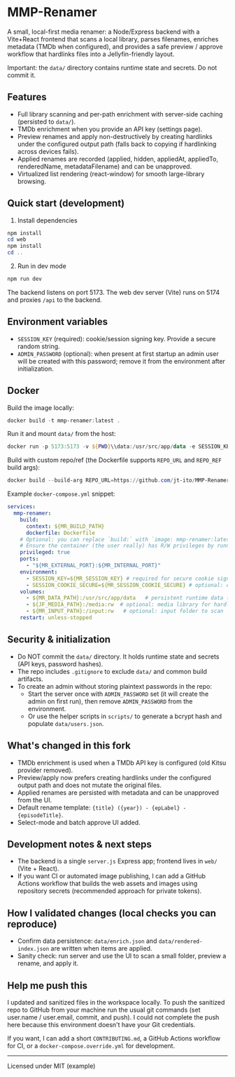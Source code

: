 # MMP-Renamer

A small, local-first media renamer: a Node/Express backend with a Vite+React frontend that
scans a local library, parses filenames, enriches metadata (TMDb when configured), and provides
a safe preview / approve workflow that hardlinks files into a Jellyfin-friendly layout.

Important: the `data/` directory contains runtime state and secrets. Do not commit it.

## Features

- Full library scanning and per-path enrichment with server-side caching (persisted to `data/`).
- TMDb enrichment when you provide an API key (settings page).
- Preview renames and apply non-destructively by creating hardlinks under the configured output path
  (falls back to copying if hardlinking across devices fails).
- Applied renames are recorded (applied, hidden, appliedAt, appliedTo, renderedName, metadataFilename)
  and can be unapproved.
- Virtualized list rendering (react-window) for smooth large-library browsing.

## Quick start (development)

1. Install dependencies

```powershell
npm install
cd web
npm install
cd ..
```

2. Run in dev mode

```powershell
npm run dev
```

The backend listens on port 5173. The web dev server (Vite) runs on 5174 and proxies `/api` to the backend.

## Environment variables

- `SESSION_KEY` (required): cookie/session signing key. Provide a secure random string.
- `ADMIN_PASSWORD` (optional): when present at first startup an admin user will be created with this
  password; remove it from the environment after initialization.

## Docker

Build the image locally:

```powershell
docker build -t mmp-renamer:latest .
```

Run it and mount `data/` from the host:

```powershell
docker run -p 5173:5173 -v ${PWD}\\data:/usr/src/app/data -e SESSION_KEY="<secure-session-key>" -e ADMIN_PASSWORD="<temporary-admin-pwd>" mmp-renamer:latest
```

Build with custom repo/ref (the Dockerfile supports `REPO_URL` and `REPO_REF` build args):

```powershell
docker build --build-arg REPO_URL=https://github.com/jt-ito/MMP-Renamer.git --build-arg REPO_REF=main -t mmp-renamer:latest .
```

Example `docker-compose.yml` snippet:

```yaml
services:
  mmp-renamer:
    build:
      context: ${MR_BUILD_PATH}
      dockerfile: Dockerfile
    # Optional: you can replace `build:` with `image: mmp-renamer:latest` to run a prebuilt image
    # Ensure the container (the user really) has R/W privileges by running (enter the path to where you have your data path set in the yml):sudo chown -R 1000:1000 /home/jt/containers/MMP-Renamer/data
    privileged: true
    ports:
      - "${MR_EXTERNAL_PORT}:${MR_INTERNAL_PORT}"
    environment:
      - SESSION_KEY=${MR_SESSION_KEY} # required for secure cookie signing
      - SESSION_COOKIE_SECURE=${MR_SESSION_COOKIE_SECURE} # optional: override secure cookie setting. Usefull when running on localhost (anything without https)
    volumes:
      - ${MR_DATA_PATH}:/usr/src/app/data   # persistent runtime data (users, enrich.json, rendered-index.json)
      - ${JF_MEDIA_PATH}:/media:rw  # optional: media library for hardlinking
      - ${MR_INPUT_PATH}:/input:rw   # optional: input folder to scan
    restart: unless-stopped
```

## Security & initialization

- Do NOT commit the `data/` directory. It holds runtime state and secrets (API keys, password hashes).
- The repo includes `.gitignore` to exclude `data/` and common build artifacts.
- To create an admin without storing plaintext passwords in the repo:
  - Start the server once with `ADMIN_PASSWORD` set (it will create the admin on first run), then
    remove `ADMIN_PASSWORD` from the environment.
  - Or use the helper scripts in `scripts/` to generate a bcrypt hash and populate `data/users.json`.

## What's changed in this fork

- TMDb enrichment is used when a TMDb API key is configured (old Kitsu provider removed).
- Preview/apply now prefers creating hardlinks under the configured output path and does not
  mutate the original files.
- Applied renames are persisted with metadata and can be unapproved from the UI.
- Default rename template: `{title} ({year}) - {epLabel} - {episodeTitle}`.
- Select-mode and batch approve UI added.

## Development notes & next steps

- The backend is a single `server.js` Express app; frontend lives in `web/` (Vite + React).
- If you want CI or automated image publishing, I can add a GitHub Actions workflow that builds
  the web assets and images using repository secrets (recommended approach for private tokens).

## How I validated changes (local checks you can reproduce)

- Confirm data persistence: `data/enrich.json` and `data/rendered-index.json` are written when
  items are applied.
- Sanity check: run server and use the UI to scan a small folder, preview a rename, and apply it.

## Help me push this

I updated and sanitized files in the workspace locally. To push the sanitized repo to GitHub from
your machine run the usual git commands (set user.name / user.email, commit, and push). I could not
complete the push here because this environment doesn't have your Git credentials.

If you want, I can add a short `CONTRIBUTING.md`, a GitHub Actions workflow for CI, or a `docker-compose.override.yml` for development.

---

Licensed under MIT (example)
